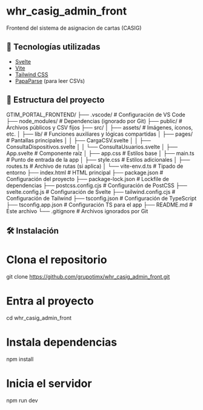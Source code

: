 # whr_casig_admin_front

Frontend del sistema de asignacion de cartas (CASIG) 

## 🚀 Tecnologías utilizadas

- [Svelte](https://svelte.dev/)
- [Vite](https://vitejs.dev/)
- [Tailwind CSS](https://tailwindcss.com/)
- [PapaParse](https://www.papaparse.com/) (para leer CSVs)

## 📂 Estructura del proyecto
GTIM_PORTAL_FRONTEND/
├── .vscode/ # Configuración de VS Code
├── node_modules/ # Dependencias (ignorado por Git)
├── public/ # Archivos públicos y CSV fijos
├── src/
│ ├── assets/ # Imágenes, íconos, etc.
│ ├── lib/ # Funciones auxiliares y lógicas compartidas
│ ├── pages/ # Pantallas principales
│ │ ├── CargaCSV.svelte
│ │ ├── ConsultaDispositivos.svelte
│ │ └── ConsultaUsuarios.svelte
│ ├── App.svelte # Componente raíz
│ ├── app.css # Estilos base
│ ├── main.ts # Punto de entrada de la app
│ ├── style.css # Estilos adicionales
│ ├── routes.ts # Archivo de rutas (si aplica)
│ └── vite-env.d.ts # Tipado de entorno
├── index.html # HTML principal
├── package.json # Configuración del proyecto
├── package-lock.json # Lockfile de dependencias
├── postcss.config.cjs # Configuración de PostCSS
├── svelte.config.js # Configuración de Svelte
├── tailwind.config.cjs # Configuración de Tailwind
├── tsconfig.json # Configuración de TypeScript
├── tsconfig.app.json # Configuración TS para el app
├── README.md # Este archivo
└── .gitignore # Archivos ignorados por Git

## 🛠️ Instalación

# Clona el repositorio
git clone https://github.com/grupotimx/whr_casig_admin_front.git

# Entra al proyecto
cd whr_casig_admin_front

# Instala dependencias
npm install

# Inicia el servidor
npm run dev
